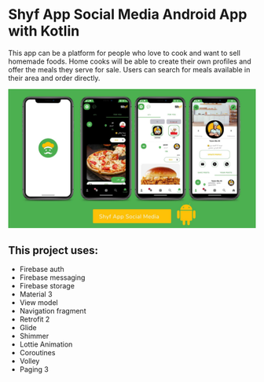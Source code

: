 # Shyf App Social Media Android App with Kotlin

This app can be a platform for people who love to cook and want to sell homemade foods.
Home cooks will be able to create their own profiles and offer the meals they serve for sale.
Users can search for meals available in their area and order directly.

<p align="center">
  <img src="https://github.com/yazanprogrammer1/Shyf_App_Social_Media/blob/master/Purple%20App%20Phone%20Mockup%20Sales%20Marketing%20Presentation.jpg" href="">
</p>
<!-- <p align="left">
  <a href="https://youtu.be/JflJjPxhFQo" align="center">Check YouTube for Complete Video Tutorial</a>
</p> -->

## This project uses: 

* Firebase auth
* Firebase messaging
* Firebase storage
* Material 3
* View model
* Navigation fragment
* Retrofit 2
* Glide
* Shimmer
* Lottie Animation
* Coroutines
* Volley
* Paging 3

